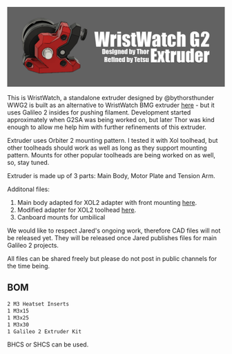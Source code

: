 ![Extruder](images/hlavicka.png)

This is WristWatch, a standalone extruder designed by @bythorsthunder
WWG2 is built as an alternative to WristWatch BMG extruder [here](.../bythorsthunder/Voron_Mods/tree/main/Wristwatch_Extruder_BMG) - but it uses Galileo 2 insides for pushing filament. Development started approximately when G2SA was being worked on, but later Thor was kind enough to allow me help him with further refinements of this extruder. 

Extruder uses Orbiter 2 mounting pattern. I tested it with Xol toolhead, but other toolheads should work as well as long as they support mounting pattern. Mounts for other popular toolheads are being worked on as well, so, stay tuned.

Extruder is made up of 3 parts:  Main Body, Motor Plate and Tension Arm.

Additonal files:
1. Main body adapted for XOL2 adapter with front mounting [here](STLs/XOL2/Front_Body_XOL2.stl).
2. Modified adapter for XOL2 toolhead [here](STLs/XOL2/XOL2_WWG2_adapter.stl).
3. Canboard mounts for umbilical

We would like to respect Jared's ongoing work, therefore CAD files will not be released yet. They will be released once Jared publishes files for main Galileo 2 projects.

All files can be shared freely but please do not post in public channels for the time being.

## BOM
```
2 M3 Heatset Inserts
1 M3x15
1 M3x25
1 M3x30
1 Galileo 2 Extruder Kit
```
BHCS or SHCS can be used.
